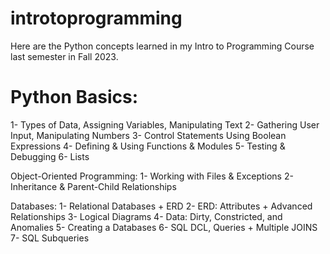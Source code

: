 # introtoprogramming

Here are the Python concepts learned in my Intro to Programming Course last semester in Fall 2023.

# Python Basics: 
1- Types of Data, Assigning Variables, Manipulating Text 
2- Gathering User Input, Manipulating Numbers 
3- Control Statements Using Boolean Expressions 
4- Defining & Using Functions & Modules 
5- Testing & Debugging 
6- Lists 

Object-Oriented Programming: 
1- Working with Files & Exceptions 
2- Inheritance & Parent-Child Relationships 

Databases: 
1- Relational Databases + ERD
2- ERD: Attributes + Advanced Relationships 
3- Logical Diagrams 
4- Data: Dirty, Constricted, and Anomalies
5- Creating a Databases
6- SQL DCL, Queries + Multiple JOINS 
7- SQL Subqueries
